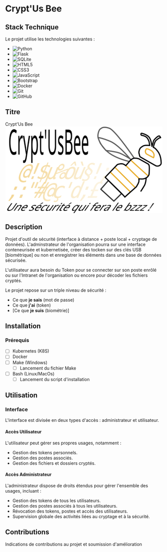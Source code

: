 # Crypt'Us Bee
## Stack Technique

Le projet utilise les technologies suivantes :

- ![Python](https://img.shields.io/badge/Python-3776AB?style=for-the-badge&logo=python&logoColor=white)
- ![Flask](https://img.shields.io/badge/Flask-000000?style=for-the-badge&logo=flask&logoColor=white)
- ![SQLite](https://img.shields.io/badge/SQLite-003B57?style=for-the-badge&logo=sqlite&logoColor=white)
- ![HTML5](https://img.shields.io/badge/HTML5-E34F26?style=for-the-badge&logo=html5&logoColor=white)
- ![CSS3](https://img.shields.io/badge/CSS3-1572B6?style=for-the-badge&logo=css3&logoColor=white)
- ![JavaScript](https://img.shields.io/badge/JavaScript-F7DF1E?style=for-the-badge&logo=javascript&logoColor=black)
- ![Bootstrap](https://img.shields.io/badge/Bootstrap-7952B3?style=for-the-badge&logo=bootstrap&logoColor=white)
- ![Docker](https://img.shields.io/badge/Docker-2496ED?style=for-the-badge&logo=docker&logoColor=white)
- ![Git](https://img.shields.io/badge/Git-F05032?style=for-the-badge&logo=git&logoColor=white)
- ![GitHub](https://img.shields.io/badge/GitHub-181717?style=for-the-badge&logo=github&logoColor=white)

## Titre

Crypt'Us Bee
![Logo](./interface/statics/statics_admin/img/Logo.svg)

## Description
Projet d'outil de sécurité (interface à distance + poste local + cryptage de données). L'adminstrateur de l'organisation pourra sur une interface conteneurisée et kubernetisée, créer des tocken sur des clés USB [biométrique] ou non et enregistrer les éléments dans une base de données sécurisée.

L'utilisateur aura besoin du Token pour se connecter sur son poste enrôlé ou sur l'Intranet de l'organisation ou encore pour décoder les fichiers cryptés.

Le projet repose sur un triple niveau de sécurité :
 - Ce que **je sais** (mot de passe)
 - Ce que **j'ai** (token)
 - [Ce que **je suis** (biométrie)]

## Installation
### Prérequis

-[ ] Kubernetes (K8S)
-[ ] Docker
-[ ] Make (Windows)
    -[ ] Lancement du fichier Make
-[ ] Bash (Linux/MacOs)
    -[ ] Lancement du script d'installation

## Utilisation
### Interface

L'interface est divisée en deux types d'accès : administrateur et utilisateur.

#### Accès Utilisateur
L'utilisateur peut gérer ses propres usages, notamment :
- Gestion des tokens personnels.
- Gestion des postes associés.
- Gestion des fichiers et dossiers cryptés.

#### Accès Administrateur
L'administrateur dispose de droits étendus pour gérer l'ensemble des usages, incluant :
- Gestion des tokens de tous les utilisateurs.
- Gestion des postes associés à tous les utilisateurs.
- Révocation des tokens, postes et accès des utilisateurs.
- Supervision globale des activités liées au cryptage et à la sécurité.

## Contributions

Indications de contributions au projet et soumission d'amélioration
